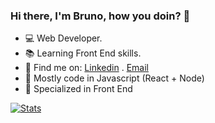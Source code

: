 ### Hi there, I'm Bruno, how you doin? 👋

- 💻 Web Developer.
- 📚 Learning Front End skills.
- 📧 Find me on: [Linkedin](https://www.linkedin.com/in/bruno-fernandes-27b55b210/) . [Email](brunofernandes.job@gmail.com)
- 🧰 Mostly code in Javascript (React + Node)
- 💪 Specialized in Front End

[![Stats](https://github-readme-stats.vercel.app/api?username=brunofernandes23)](https://github.com/brunofernandes23/github-readme-stats)



